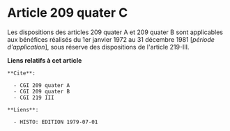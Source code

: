 # Article 209 quater C

Les dispositions des articles 209 quater A et 209 quater B sont applicables aux bénéfices réalisés du 1er janvier 1972 au 31
décembre 1981 [*période d'application*], sous réserve des dispositions de l'article 219-III.

**Liens relatifs à cet article**

	**Cite**:

	  - CGI 209 quater A
	  - CGI 209 quater B
	  - CGI 219 III

	**Liens**:

	  - HISTO: EDITION 1979-07-01
